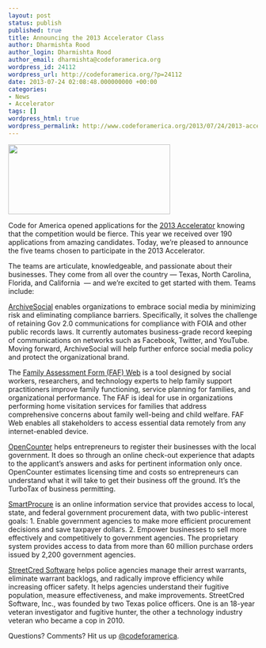 ```yaml
---
layout: post
status: publish
published: true
title: Announcing the 2013 Accelerator Class
author: Dharmishta Rood
author_login: Dharmishta Rood
author_email: dharmishta@codeforamerica.org
wordpress_id: 24112
wordpress_url: http://codeforamerica.org/?p=24112
date: 2013-07-24 02:08:48.000000000 +00:00
categories:
- News
- Accelerator
tags: []
wordpress_html: true
wordpress_permalink: http://www.codeforamerica.org/2013/07/24/2013-accelerator-class/
---
```


<p dir="ltr"><img alt="" class="alignleft" height="141" src="/_accelerator/images/logo.jpg" width="327"/></p>
<p dir="ltr">Code for America opened applications for the <a href="http://codeforamerica.org/accelerator/" target="_blank">2013 Accelerator</a> knowing that the competition would be fierce. This year we received over 190 applications from amazing candidates. Today, we’re pleased to announce the five teams chosen to participate in the 2013 Accelerator.</p>
<p dir="ltr">The teams are articulate, knowledgeable, and passionate about their businesses. They come from all over the country — Texas, North Carolina, Florida, and California  — and we’re excited to get started with them. Teams include:</p>
<p dir="ltr"><a href="http://archivesocial.com/">ArchiveSocial</a> enables organizations to embrace social media by minimizing risk and eliminating compliance barriers. Specifically, it solves the challenge of retaining Gov 2.0 communications for compliance with FOIA and other public records laws. It currently automates business-grade record keeping of communications on networks such as Facebook, Twitter, and YouTube. Moving forward, ArchiveSocial will help further enforce social media policy and protect the organizational brand.</p>
<p dir="ltr">The <a href="http://myfaf.org/">Family Assessment Form (FAF) Web</a> is a tool designed by social workers, researchers, and technology experts to help family support practitioners improve family functioning, service planning for families, and organizational performance. The FAF is ideal for use in organizations performing home visitation services for families that address comprehensive concerns about family well-being and child welfare. FAF Web enables all stakeholders to access essential data remotely from any internet-enabled device.</p>
<p dir="ltr"><a href="http://opencounter.us/">OpenCounter</a> helps entrepreneurs to register their businesses with the local government. It does so through an online check-out experience that adapts to the applicant’s answers and asks for pertinent information only once. OpenCounter estimates licensing time and costs so entrepreneurs can understand what it will take to get their business off the ground. It’s the TurboTax of business permitting.</p>
<p dir="ltr"><a href="http://smartprocure.us/">SmartProcure</a> is an online information service that provides access to local, state, and federal government procurement data, with two public-interest goals: 1. Enable government agencies to make more efficient procurement decisions and save taxpayer dollars. 2. Empower businesses to sell more effectively and competitively to government agencies. The proprietary system provides access to data from more than 60 million purchase orders issued by 2,200 government agencies.</p>
<p dir="ltr"><a href="http://streetcredsoftware.com/">StreetCred Software</a> helps police agencies manage their arrest warrants, eliminate warrant backlogs, and radically improve efficiency while increasing officer safety. It helps agencies understand their fugitive population, measure effectiveness, and make improvements. StreetCred Software, Inc., was founded by two Texas police officers. One is an 18-year veteran investigator and fugitive hunter, the other a technology industry veteran who became a cop in 2010.</p>
<p dir="ltr">Questions? Comments? Hit us up <a href="http://twitter.com/codeforamerica">@codeforamerica</a>.</p>
